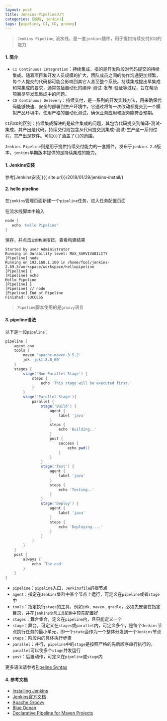 ```yaml
---
layout: post
title: Jenkins-Pipeline入门
categories: [编程, jenkins]
tags: [pipeline, CI, CD, groovy]
---
```


> `Jenkins Pipeline`, 流水线，是一套`jenkins`插件，用于提供持续交付(`CD`)的能力

#### 1. 简介

* `CI Continuous Integration`：持续集成，指的是开发阶段对代码提交的持续集成。随着项目和开发人员规模的扩大，团队成员之间的协作沟通更加频繁，每个人提交的代码都可能会影响到其它人甚至整个系统。持续集成提出早集成和常集成的要求，通常包括自动化的编译-测试-发布-验证等过程，旨在帮助项目尽早发现集成中的问题。
* `CD Continuous Delevery`：持续交付，是一系列的开发实践方法，用来确保代码能够快速、安全的部署到生产环境中，它通过将每一次改动都提交到一个模拟产品环境中，使用严格的自动化测试，确保业务应用和服务能符合预期。

`CI`和`CD`的区别：持续集成解决的是软件集成的问题，其包含代码提交到编译-测试-集成，其产出是代码。持续交付则包含从代码提交到集成-测试-生产这一系列过程，其产出是软件。可见`CD`了涵盖了`CI`的范围。

`Jenkins Pipeline`则是用于提供持续交付能力的一套插件，发布于`jenkins 2.0`版本，`jenkins`早期版本提供的是持续集成的能力。

#### 1. Jenkins安装
参考[Jenkins安装]({{ site.url}}/2018/01/29/jenkins-install/)

#### 2. hello pipeline
在`jenkins`管理页面新建一个`pipeline`任务，进入任务配置页面

在流水线脚本中输入

```groovy
node {
   echo 'Hello Pipeline'
}
```
保存，并点击`立即构建`按钮，查看构建结果
```
Started by user Administrator
Running in Durability level: MAX_SURVIVABILITY
[Pipeline] node
Running on 192.168.1.100 in /home/fool/jenkins-2.89.3/workspace/workspace/hellopipeline
[Pipeline] {
[Pipeline] echo
Hello Pipeline
[Pipeline] }
[Pipeline] // node
[Pipeline] End of Pipeline
Finished: SUCCESS
```

> `Pipeline`脚本使用的是`groovy`语言

#### 3. pipeline语法

以下是一段`pipeline`：

```groovy
pipeline {
    agent any
    tools {
        maven 'apache-maven-3.5.2'
        jdk 'jdk1.8.0_60'
    }
    stages {
        stage('Non-Parallel Stage') {
            steps {
                echo 'This stage will be executed first.'
            }
        }
        stage('Parallel Stage'){
            parallel {
                stage('Build') {
                    agent {
                        label 'java'
                    }
                    steps {
                        echo 'Building..'
                    }
                    post { 
                        success { 
                            echo pwd()
                        }
                    }
                }
                stage('Test') {
                    agent {
                        label 'java'
                    }
                    steps {
                        echo 'Testing..'
                    }
                }
                stage('Deploy') {
                    agent {
                        label 'java'
                    }
                    steps {
                        echo 'Deploying....'
                    }
                }
            }
        }
    }
    post { 
        always { 
            echo 'The end'
        }
    }
}
```

- `pipeline`：`pipeline`入口，`Jenkinsfile`的根节点
- `agent`：指定在`Jenkins`集群中某个节点上运行，可定义在`pipeline`或者`stage`中
- `tools`：指定执行`stage`的工具，例如`jdk、maven、gradle`，必须先安装在指定目录，并在`jenkins全局工具配置`中预先配置好
- `stages`：舞台集合，定义在`pipeline`内，且只能定义一个
- `stage`：舞台，可定义在`stages`或`parallel`内，可定义多个，是每个`Jenkins`节点执行任务的最小单元，即一个`state`会作为一个整体分发到一个`Jenkins`节点
- `steps`：阶段内的具体执行步骤
- `parallel`：并行，`pipeline`中的`stage`是按照严格的先后顺序串行执行的，`parallel`可以使多个`stage`并发运行
- `post`：后置动作，可定义在`pipeline`或`stage`内

更多语法请参考[Pipeline Syntax](https://jenkins.io/doc/book/pipeline/syntax/)

#### 4. 参考文档
* [Installing Jenkins](https://jenkins.io/doc/book/installing/)
* [Jenkins官方文档](https://www.w3cschool.cn/jenkins/)
* [Apache Groovy](http://groovy-lang.org/documentation.html)
* [Blue Ocean](https://jenkins.io/doc/book/blueocean/)
* [Declarative Pipeline for Maven Projects](https://jenkins.io/blog/2017/02/07/declarative-maven-project/)